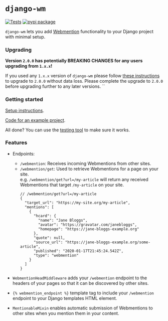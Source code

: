 # `django-wm`

[![Tests](https://github.com/beatonma/django-wm/actions/workflows/runtests.yml/badge.svg)](https://github.com/beatonma/django-wm/actions/workflows/runtests.yml) [![pypi package](https://badge.fury.io/py/django-wm.svg)](https://badge.fury.io/py/django-wm)

`django-wm` lets you add [Webmention](https://indieweb.org/Webmention) functionality to your Django project with minimal setup.

### Upgrading

**Version `2.0.0` has potentially BREAKING CHANGES for any users upgrading from `1.x.x`!**

If you used any `1.x.x` version of `django-wm` please follow [these instructions](docs/upgrading_to_2.0.md) to upgrade to `2.0.0` without data loss. Please complete the upgrade to `2.0.0` before upgrading further to any later versions.
``
### Getting started
[Setup instructions](docs/getting_started.md).

[Code for an example project](https://github.com/beatonma/django-wm-example).

All done? You can use the [testing tool](https://beatonma.org/webmentions_tester/) to make sure it works.

### Features
- Endpoints:
  - `/webmention`: Receives incoming Webmentions from other sites.
  - `/webmention/get`: Used to retrieve Webmentions for a page on your site.  
    e.g. `/webmention/get?url=/my-article` will return any received Webmentions that target `/my-article` on your site.
    ```json5
    // /webmention/get?url=/my-article
    {
      "target_url": "https://my-site.org/my-article",
      "mentions": [
        {
          "hcard": {
            "name": "Jane Bloggs",
            "avatar": "https://gravatar.com/janebloggs",
            "homepage": "https://jane-bloggs-example.org"
          },
          "quote": null,
          "source_url": "https://jane-bloggs-example.org/some-article",
          "published": "2020-01-17T21:45:24.542Z",
          "type": "webmention"
        }
      ]
    }
    ```

- `WebmentionHeadMiddleware` adds your `/webmention` endpoint to the headers of your pages so that it can be discovered by other sites.

- `{% webmention_endpoint %}` template tag to include your `/webmention` endpoint to your Django templates <head> HTML element.

- `MentionableMixin` enables automatic submission of Webmentions to other sites when you mention them in your content.
